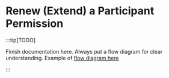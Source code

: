 # Renew (Extend) a Participant Permission

:::tip[TODO]

Finish documentation here. Always put a flow diagram for clear understanding. Example of [flow diagram here](../../learn/verifiable-public-registry/onboarding-participants#validation-process)

:::
